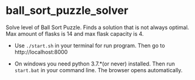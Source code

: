 # ball_sort_puzzle_solver
Solve level of Ball Sort Puzzle. Finds a solution that is not always optimal.
Max amount of flasks is 14 and max flask capacity is 4.


* Use `./start.sh` in your terminal for run program. Then go to http://localhost:8000

* On windows you need python 3.7.*(or never) installed. Then run `start.bat` in your command line. The browser opens automatically.
